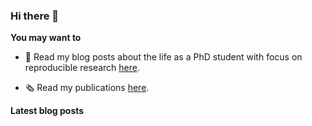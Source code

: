 

### Hi there 👋

**You may want to**
  
- 📝 Read my blog posts about the life as a PhD student with focus on reproducible research [here](https://blog.martisak.se/).

- 🗞 Read my publications [here](https://blog.martisak.se/publications/).

**Latest blog posts**

<!-- BLOG-POST-LIST:START -->
<!-- BLOG-POST-LIST:END -->
